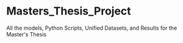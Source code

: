 # Masters_Thesis_Project
All the models, Python Scripts, Unified Datasets, and Results for the Master's Thesis
